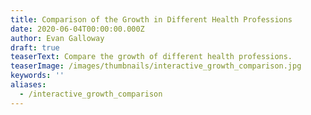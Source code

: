 ```yaml
---
title: Comparison of the Growth in Different Health Professions
date: 2020-06-04T00:00:00.000Z
author: Evan Galloway
draft: true
teaserText: Compare the growth of different health professions.
teaserImage: /images/thumbnails/interactive_growth_comparison.jpg
keywords: ''
aliases:
  - /interactive_growth_comparison
---
```



<div class="section">
<div class="container" id="observablehq-e7ffe015" >
<div class="observablehq-viewof-professionSelect" ></div>
  <div class="observablehq-viewof-variable" ></div>
  <div class="observablehq-chart"></div>
  
</div>
</div>
<script type="module">
  import {Runtime, Inspector} from "https://cdn.jsdelivr.net/npm/@observablehq/runtime@4/dist/runtime.js";
  import define from "https://api.observablehq.com/@gallowayevan/comparison-of-growth-of-health-professions-north-carolina/3.js?v=3";
  (new Runtime).module(define, name => {
    if (name === "viewof variable") return Inspector.into("#observablehq-e7ffe015 .observablehq-viewof-variable")();
    if (name === "chart") return Inspector.into("#observablehq-e7ffe015 .observablehq-chart")();
    if (name === "viewof professionSelect") return Inspector.into("#observablehq-e7ffe015 .observablehq-viewof-professionSelect")();
  });
</script>